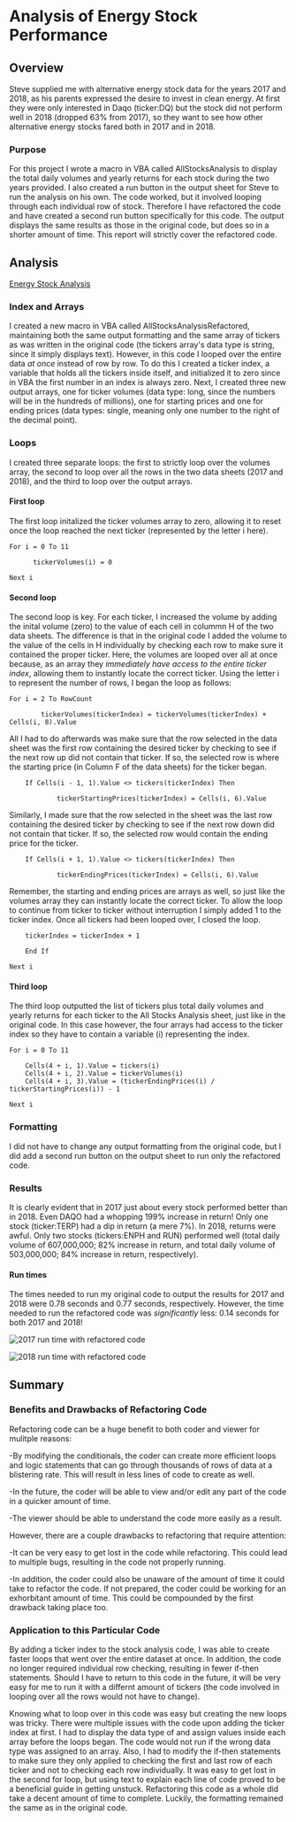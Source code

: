 # Analysis of Energy Stock Performance

## Overview
Steve supplied me with alternative energy stock data for the years 2017 and 2018, as his parents expressed the desire to invest in clean energy.  At first they were only interested in Daqo (ticker:DQ) but the stock did not perform well in 2018 (dropped 63% from 2017), so they want to see how other alternative energy stocks fared both in 2017 and in 2018.  

### Purpose
For this project I wrote a macro in VBA called AllStocksAnalysis to display the total daily volumes and yearly returns for each stock during the two years provided.  I also created a run button in the output sheet for Steve to run the analysis on his own.  The code worked, but it involved looping through each individual row of stock.  Therefore I have refactored the code and have created a second run button specifically for this code.  The output displays the same results as those in the original code, but does so in a shorter amount of time.  This report will strictly cover the refactored code.

## Analysis

[Energy Stock Analysis](https://github.com/MaxV6ft4/stock-analysis/blob/main/VBA_Challenge.xlsm)

### Index and Arrays
I created a new macro in VBA called AllStocksAnalysisRefactored, maintaining both the same output formatting and the same array of tickers as was written in the original code (the tickers array's data type is string, since it simply displays text).  However, in this code I looped over the entire data *at once* instead of row by row.  To do this I created a ticker index, a variable that holds all the tickers inside itself, and initialized it to zero since in VBA the first number in an index is always zero.  Next, I created three new output arrays, one for ticker volumes (data type: long, since the numbers will be in the hundreds of millions), one for starting prices and one for ending prices (data types: single, meaning only one number to the right of the decimal point).

### Loops
I created three separate loops: the first to strictly loop over the volumes array, the second to loop over all the rows in the two data sheets (2017 and 2018), and the third to loop over the output arrays.

#### First loop
The first loop initalized the ticker volumes array to zero, allowing it to reset once the loop reached the next ticker (represented by the letter i here).

    For i = 0 To 11
    
          tickerVolumes(i) = 0
          
    Next i
        

#### Second loop
The second loop is key.  For each ticker, I increased the volume by adding the inital volume (zero) to the value of each cell in colummn H of the two data sheets.  The difference is that in the original code I added the volume to the value of the cells in H individually by checking each row to make sure it contained the proper ticker.  Here, the volumes are looped over all at once because, as an array they *immediately have access to the entire ticker index*, allowing them to instantly locate the correct ticker.  Using the letter i to represent the number of rows, I began the loop as follows:

    For i = 2 To RowCount
    
            tickerVolumes(tickerIndex) = tickerVolumes(tickerIndex) + Cells(i, 8).Value

All I had to do afterwards was make sure that the row selected in the data sheet was the first row containing the desired ticker by checking to see if the next row up did not contain that ticker.  If so, the selected row is where the starting price (in Column F of the data sheets) for the ticker began.  

        If Cells(i - 1, 1).Value <> tickers(tickerIndex) Then
            
                tickerStartingPrices(tickerIndex) = Cells(i, 6).Value
                

Similarly, I made sure that the row selected in the sheet was the last row containing the desired ticker by checking to see if the next row down did not contain that ticker.  If so, the selected row would contain the ending price for the ticker.  

        If Cells(i + 1, 1).Value <> tickers(tickerIndex) Then
            
                tickerEndingPrices(tickerIndex) = Cells(i, 6).Value

Remember, the starting and ending prices are arrays as well, so just like the volumes array they can instantly locate the correct ticker.  To allow the loop to continue from ticker to ticker without interruption I simply added 1 to the ticker index.  Once all tickers had been looped over, I closed the loop.

        tickerIndex = tickerIndex + 1
        
        End If
        
    Next i

#### Third loop
The third loop outputted the list of tickers plus total daily volumes and yearly returns for each ticker to the All Stocks Analysis sheet, just like in the original code.  In this case however, the four arrays had access to the ticker index so they have to contain a variable (i) representing the index.

    For i = 0 To 11
        
        Cells(4 + i, 1).Value = tickers(i)
        Cells(4 + i, 2).Value = tickerVolumes(i)
        Cells(4 + i, 3).Value = (tickerEndingPrices(i) / tickerStartingPrices(i)) - 1
        
    Next i

### Formatting
I did not have to change any output formatting from the original code, but I did add a second run button on the output sheet to run only the refactored code.

### Results
It is clearly evident that in 2017 just about every stock performed better than in 2018. Even DAQO had a whopping 199% increase in return!  Only one stock (ticker:TERP) had a dip in return (a mere 7%).  In 2018, returns were awful.  Only two stocks (tickers:ENPH and RUN) performed well (total daily volume of 607,000,000; 82% increase in return, and total daily volume of 503,000,000; 84% increase in return, respectively).

#### Run times
The times needed to run my original code to output the results for 2017 and 2018 were 0.78 seconds and 0.77 seconds, respectively.  However, the time needed to run the refactored code was *significantly* less: 0.14 seconds for both 2017 and 2018!

![2017 run time with refactored code](https://github.com/MaxV6ft4/stock-analysis/blob/main/Resources/VBA_Challenge_2017.png)

![2018 run time with refactored code](https://github.com/MaxV6ft4/stock-analysis/blob/main/Resources/VBA_Challenge_2018.png)

## Summary

### Benefits and Drawbacks of Refactoring Code
Refactoring code can be a huge benefit to both coder and viewer for mulitple reasons:

-By modifying the conditionals, the coder can create more efficient loops and logic statements that can go through thousands of rows of data at a blistering rate.  This will result in less lines of code to create as well.

-In the future, the coder will be able to view and/or edit any part of the code in a quicker amount of time.

-The viewer should be able to understand the code more easily as a result.

However, there are a couple drawbacks to refactoring that require attention:

-It can be very easy to get lost in the code while refactoring.  This could lead to multiple bugs, resulting in the code not properly running.

-In addition, the coder could also be unaware of the amount of time it could take to refactor the code.  If not prepared, the coder could be working for an exhorbitant amount of time.  This could be compounded by the first drawback taking place too.

### Application to this Particular Code

By adding a ticker index to the stock analysis code, I was able to create faster loops that went over the entire dataset at once.  In addition, the code no longer required individual row checking, resulting in fewer if-then statements.  Should I have to return to this code in the future, it will be very easy for me to run it with a differnt amount of tickers (the code involved in looping over all the rows would not have to change).

Knowing what to loop over in this code was easy but creating the new loops was tricky.  There were multiple issues with the code upon adding the ticker index at first.  I had to display the data type of and assign values inside each array before the loops began.  The code would not run if the wrong data type was assigned to an array.  Also, I had to modify the if-then statements to make sure they only applied to checking the first and last row of each ticker and not to checking each row individually.  It was easy to get lost in the second for loop, but using text to explain each line of code proved to be a beneficial guide in getting unstuck.  Refactoring this code as a whole did take a decent amount of time to complete.  Luckily, the formatting remained the same as in the original code.
